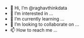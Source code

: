 - 👋 Hi, I’m @raghavthinkdata
- 👀 I’m interested in ...
- 🌱 I’m currently learning ...
- 💞️ I’m looking to collaborate on ...
- 📫 How to reach me ...

<!---
raghavthinkdata/raghavthinkdata is a ✨ special ✨ repository because its `README.md` (this file) appears on your GitHub profile.
You can click the Preview link to take a look at your changes.
--->
